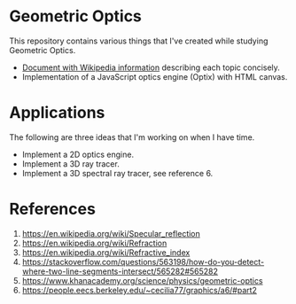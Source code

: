 # Geometric Optics

This repository contains various things that I've created while studying Geometric Optics.

 * [Document with Wikipedia information](https://darkeclipz.github.io/learn_optics/optics.html) describing each topic concisely.
 * Implementation of a JavaScript optics engine (Optix) with HTML canvas.

# Applications

The following are three ideas that I'm working on when I have time.

 * Implement a 2D optics engine.
 * Implement a 3D ray tracer.
 * Implement a 3D spectral ray tracer, see reference 6.

# References

 1. https://en.wikipedia.org/wiki/Specular_reflection
 2. https://en.wikipedia.org/wiki/Refraction
 3. https://en.wikipedia.org/wiki/Refractive_index
 4. https://stackoverflow.com/questions/563198/how-do-you-detect-where-two-line-segments-intersect/565282#565282
 5. https://www.khanacademy.org/science/physics/geometric-optics
 6. https://people.eecs.berkeley.edu/~cecilia77/graphics/a6/#part2